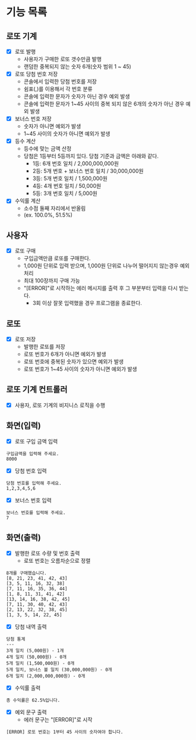 # 기능 목록
## 로또 기계
- [x] 로또 발행
    * 사용자가 구매한 로또 갯수만큼 발행
    * 랜덤한 중복되지 않는 숫자 6개(숫자 범위 1 ~ 45)
- [x] 로또 당첨 번호 저장
    * 콘솔에서 입력한 당첨 번호를 저장
    * 쉼표(,)를 이용해서 각 번호 분류
    * 콘솔에 입력한 문자가 숫자가 아닌 경우 예외 발생
    * 콘솔에 입력한 문자가 1~45 사이의 중복 되지 않은 6개의 숫자가 아닌 경우 예외 발생
- [x] 보너스 번호 저장
    * 숫자가 아니면 예외가 발생
    * 1~45 사이의 숫자가 아니면 예외가 발생
- [x] 등수 계산
    * 등수에 맞는 금액 산정
    * 당첨은 1등부터 5등까지 있다. 당첨 기준과 금액은 아래와 같다. 
      * 1등: 6개 번호 일치 / 2,000,000,000원
      * 2등: 5개 번호 + 보너스 번호 일치 / 30,000,000원
      * 3등: 5개 번호 일치 / 1,500,000원
      * 4등: 4개 번호 일치 / 50,000원
      * 5등: 3개 번호 일치 / 5,000원
- [x] 수익률 계산
    * 소수점 둘째 자리에서 반올림
    * (ex. 100.0%, 51.5%)


## 사용자
- [x] 로또 구매
    * 구입금액만큼 로또를 구매한다.
    * 1,000원 단위로 입력 받으며, 1,000원 단위로 나누어 떨어지지 않는경우 예외 처리
    * 최대 100장까지 구매 가능
    * "[ERROR]"로 시작하는 에러 메시지를 출력 후 그 부분부터 입력을 다시 받는다.
      * 3회 이상 잘못 입력했을 경우 프로그램을 종료한다.

## 로또
- [x] 로또 저장
  * 발행한 로또를 저장
  * 로또 번호가 6개가 아니면 예외가 발생
  * 로또 번호에 중복된 숫자가 있으면 예외가 발생
  * 로또 번호가 1~45 사이의 숫자가 아니면 예외가 발생

## 로또 기계 컨트롤러
- [x] 사용자, 로또 기계의 비지니스 로직을 수행

## 화면(입력)
- [x] 로또 구입 금액 입력
```
구입금액을 입력해 주세요.
8000
```

- [x] 당첨 번호 입력
```
당첨 번호를 입력해 주세요.
1,2,3,4,5,6
```

- [x] 보너스 번호 입력
```
보너스 번호를 입력해 주세요.
7
```


## 화면(출력)
- [x] 발행한 로또 수량 및 번호 출력
    * 로또 번호는 오름차순으로 정렬
```
8개를 구매했습니다.
[8, 21, 23, 41, 42, 43] 
[3, 5, 11, 16, 32, 38] 
[7, 11, 16, 35, 36, 44] 
[1, 8, 11, 31, 41, 42] 
[13, 14, 16, 38, 42, 45] 
[7, 11, 30, 40, 42, 43] 
[2, 13, 22, 32, 38, 45] 
[1, 3, 5, 14, 22, 45]
```

- [x] 당첨 내역 출력
```
당첨 통계
---
3개 일치 (5,000원) - 1개
4개 일치 (50,000원) - 0개
5개 일치 (1,500,000원) - 0개
5개 일치, 보너스 볼 일치 (30,000,000원) - 0개
6개 일치 (2,000,000,000원) - 0개
```

- [x] 수익률 출력
```
총 수익률은 62.5%입니다.
```

- [x] 예외 문구 출력
    * 에러 문구는 "[ERROR]"로 시작
```
[ERROR] 로또 번호는 1부터 45 사이의 숫자여야 합니다.
```